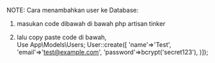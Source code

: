 NOTE:
Cara menambahkan user ke Database:

1. masukan code dibawah di bawah
php artisan tinker

2. lalu copy paste code di bawah,  
Use App\Models\Users;
User::create([
'name'=>'Test',
'email'=>'test@example.com',
'password'=>bcrypt('secret123'),
)]);
